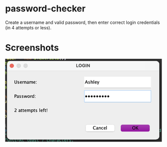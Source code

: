 # password-checker
Create a username and valid password, then enter correct login credentials (in 4 attempts or less).

# Screenshots
![](password_checker.png)

